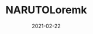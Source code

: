 ---
title: NARUTOLoremk
description: NARUTOLorem um dolor sit amet consectetur adipisicing elit. Minus, alias.
date: "2021-02-22"
techs: ['saske', 'naruto']
---